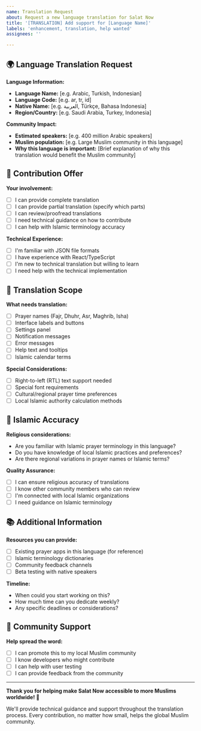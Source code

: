 ```yaml
---
name: Translation Request
about: Request a new language translation for Salat Now
title: '[TRANSLATION] Add support for [Language Name]'
labels: 'enhancement, translation, help wanted'
assignees: ''

---
```


## 🌍 Language Translation Request

**Language Information:**
- **Language Name:** [e.g. Arabic, Turkish, Indonesian]
- **Language Code:** [e.g. ar, tr, id]
- **Native Name:** [e.g. العربية, Türkçe, Bahasa Indonesia]
- **Region/Country:** [e.g. Saudi Arabia, Turkey, Indonesia]

**Community Impact:**
- **Estimated speakers:** [e.g. 400 million Arabic speakers]
- **Muslim population:** [e.g. Large Muslim community in this language]
- **Why this language is important:** [Brief explanation of why this translation would benefit the Muslim community]

## 🤝 Contribution Offer

**Your involvement:**
- [ ] I can provide complete translation
- [ ] I can provide partial translation (specify which parts)
- [ ] I can review/proofread translations
- [ ] I need technical guidance on how to contribute
- [ ] I can help with Islamic terminology accuracy

**Technical Experience:**
- [ ] I'm familiar with JSON file formats
- [ ] I have experience with React/TypeScript
- [ ] I'm new to technical translation but willing to learn
- [ ] I need help with the technical implementation

## 📝 Translation Scope

**What needs translation:**
- [ ] Prayer names (Fajr, Dhuhr, Asr, Maghrib, Isha)
- [ ] Interface labels and buttons
- [ ] Settings panel
- [ ] Notification messages
- [ ] Error messages
- [ ] Help text and tooltips
- [ ] Islamic calendar terms

**Special Considerations:**
- [ ] Right-to-left (RTL) text support needed
- [ ] Special font requirements
- [ ] Cultural/regional prayer time preferences
- [ ] Local Islamic authority calculation methods

## 🕌 Islamic Accuracy

**Religious considerations:**
- Are you familiar with Islamic prayer terminology in this language?
- Do you have knowledge of local Islamic practices and preferences?
- Are there regional variations in prayer names or Islamic terms?

**Quality Assurance:**
- [ ] I can ensure religious accuracy of translations
- [ ] I know other community members who can review
- [ ] I'm connected with local Islamic organizations
- [ ] I need guidance on Islamic terminology

## 📚 Additional Information

**Resources you can provide:**
- [ ] Existing prayer apps in this language (for reference)
- [ ] Islamic terminology dictionaries
- [ ] Community feedback channels
- [ ] Beta testing with native speakers

**Timeline:**
- When could you start working on this?
- How much time can you dedicate weekly?
- Any specific deadlines or considerations?

## 🌟 Community Support

**Help spread the word:**
- [ ] I can promote this to my local Muslim community
- [ ] I know developers who might contribute
- [ ] I can help with user testing
- [ ] I can provide feedback from the community

---

**Thank you for helping make Salat Now accessible to more Muslims worldwide! 🤲**

We'll provide technical guidance and support throughout the translation process. Every contribution, no matter how small, helps the global Muslim community. 